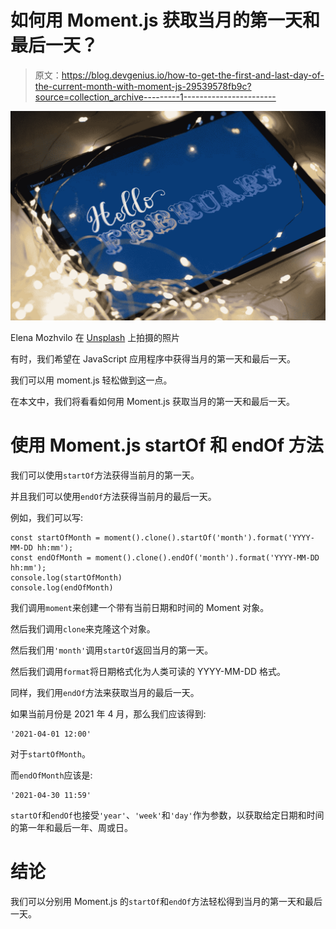 # 如何用 Moment.js 获取当月的第一天和最后一天？

> 原文：<https://blog.devgenius.io/how-to-get-the-first-and-last-day-of-the-current-month-with-moment-js-29539578fb9c?source=collection_archive---------1----------------------->

![](img/a40b310e7ee73bb7a8bb3c07027b6cc2.png)

Elena Mozhvilo 在 [Unsplash](https://unsplash.com?utm_source=medium&utm_medium=referral) 上拍摄的照片

有时，我们希望在 JavaScript 应用程序中获得当月的第一天和最后一天。

我们可以用 moment.js 轻松做到这一点。

在本文中，我们将看看如何用 Moment.js 获取当月的第一天和最后一天。

# 使用 Moment.js startOf 和 endOf 方法

我们可以使用`startOf`方法获得当前月的第一天。

并且我们可以使用`endOf`方法获得当前月的最后一天。

例如，我们可以写:

```
const startOfMonth = moment().clone().startOf('month').format('YYYY-MM-DD hh:mm');
const endOfMonth = moment().clone().endOf('month').format('YYYY-MM-DD hh:mm');
console.log(startOfMonth)
console.log(endOfMonth)
```

我们调用`moment`来创建一个带有当前日期和时间的 Moment 对象。

然后我们调用`clone`来克隆这个对象。

然后我们用`'month'`调用`startOf`返回当月的第一天。

然后我们调用`format`将日期格式化为人类可读的 YYYY-MM-DD 格式。

同样，我们用`endOf`方法来获取当月的最后一天。

如果当前月份是 2021 年 4 月，那么我们应该得到:

```
'2021-04-01 12:00'
```

对于`startOfMonth`。

而`endOfMonth`应该是:

```
'2021-04-30 11:59'
```

`startOf`和`endOf`也接受`'year'`、`'week'`和`'day'`作为参数，以获取给定日期和时间的第一年和最后一年、周或日。

# 结论

我们可以分别用 Moment.js 的`startOf`和`endOf`方法轻松得到当月的第一天和最后一天。